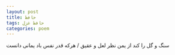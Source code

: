 ```yaml
---
layout: post
title: حافظ
tags: حافظ غزل
categories: poem
---
```


سنگ و گل را کند از یمن نظر لعل و عقیق / هرکه قدر نفس باد یمانی دانست